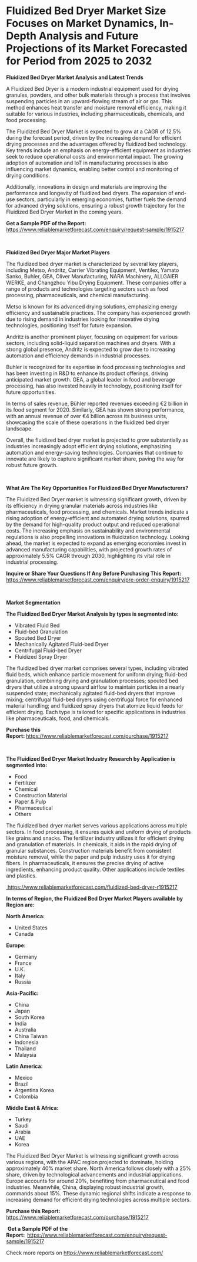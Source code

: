<p><h1>Fluidized Bed Dryer Market Size Focuses on Market Dynamics, In-Depth Analysis and Future Projections of its Market Forecasted for Period from 2025 to 2032</h1></p><p><strong>Fluidized Bed Dryer Market Analysis and Latest Trends</strong></p>
<p><p>A Fluidized Bed Dryer is a modern industrial equipment used for drying granules, powders, and other bulk materials through a process that involves suspending particles in an upward-flowing stream of air or gas. This method enhances heat transfer and moisture removal efficiency, making it suitable for various industries, including pharmaceuticals, chemicals, and food processing.</p><p>The Fluidized Bed Dryer Market is expected to grow at a CAGR of 12.5% during the forecast period, driven by the increasing demand for efficient drying processes and the advantages offered by fluidized bed technology. Key trends include an emphasis on energy-efficient equipment as industries seek to reduce operational costs and environmental impact. The growing adoption of automation and IoT in manufacturing processes is also influencing market dynamics, enabling better control and monitoring of drying conditions.</p><p>Additionally, innovations in design and materials are improving the performance and longevity of fluidized bed dryers. The expansion of end-use sectors, particularly in emerging economies, further fuels the demand for advanced drying solutions, ensuring a robust growth trajectory for the Fluidized Bed Dryer Market in the coming years.</p></p>
<p><strong>Get a Sample PDF of the Report:&nbsp;</strong> <a href="https://www.reliablemarketforecast.com/enquiry/request-sample/1915217?utm_campaign=2993&utm_medium=2&utm_source=Github&utm_content=ia&utm_term=10042025&utm_id=fluidized-bed-dryer">https://www.reliablemarketforecast.com/enquiry/request-sample/1915217</a></p>
<p>&nbsp;</p>
<p><strong>Fluidized Bed Dryer Major Market Players</strong></p>
<p><p>The fluidized bed dryer market is characterized by several key players, including Metso, Andritz, Carrier Vibrating Equipment, Ventilex, Yamato Sanko, Buhler, GEA, Oliver Manufacturing, NARA Machinery, ALLGAIER WERKE, and Changzhou Yibu Drying Equipment. These companies offer a range of products and technologies targeting sectors such as food processing, pharmaceuticals, and chemical manufacturing.</p><p>Metso is known for its advanced drying solutions, emphasizing energy efficiency and sustainable practices. The company has experienced growth due to rising demand in industries looking for innovative drying technologies, positioning itself for future expansion.</p><p>Andritz is another prominent player, focusing on equipment for various sectors, including solid-liquid separation machines and dryers. With a strong global presence, Andritz is expected to grow due to increasing automation and efficiency demands in industrial processes.</p><p>Buhler is recognized for its expertise in food processing technologies and has been investing in R&D to enhance its product offerings, driving anticipated market growth. GEA, a global leader in food and beverage processing, has also invested heavily in technology, positioning itself for future opportunities.</p><p>In terms of sales revenue, Bühler reported revenues exceeding €2 billion in its food segment for 2020. Similarly, GEA has shown strong performance, with an annual revenue of over €4 billion across its business units, showcasing the scale of these operations in the fluidized bed dryer landscape.</p><p>Overall, the fluidized bed dryer market is projected to grow substantially as industries increasingly adopt efficient drying solutions, emphasizing automation and energy-saving technologies. Companies that continue to innovate are likely to capture significant market share, paving the way for robust future growth.</p></p>
<p>&nbsp;</p>
<p><strong>What Are The Key Opportunities For Fluidized Bed Dryer Manufacturers?</strong></p>
<p><p>The Fluidized Bed Dryer market is witnessing significant growth, driven by its efficiency in drying granular materials across industries like pharmaceuticals, food processing, and chemicals. Market trends indicate a rising adoption of energy-efficient and automated drying solutions, spurred by the demand for high-quality product output and reduced operational costs. The increasing emphasis on sustainability and environmental regulations is also propelling innovations in fluidization technology. Looking ahead, the market is expected to expand as emerging economies invest in advanced manufacturing capabilities, with projected growth rates of approximately 5.5% CAGR through 2030, highlighting its vital role in industrial processing.</p></p>
<p><strong>Inquire or Share Your Questions If Any Before Purchasing This Report:</strong> <a href="https://www.reliablemarketforecast.com/enquiry/pre-order-enquiry/1915217?utm_campaign=2993&utm_medium=2&utm_source=Github&utm_content=ia&utm_term=10042025&utm_id=fluidized-bed-dryer">https://www.reliablemarketforecast.com/enquiry/pre-order-enquiry/1915217</a></p>
<p>&nbsp;</p>
<p><strong>Market Segmentation</strong></p>
<p><strong>The Fluidized Bed Dryer Market Analysis by types is segmented into:</strong></p>
<p><ul><li>Vibrated Fluid Bed</li><li>Fluid-bed Granulation</li><li>Spouted Bed Dryer</li><li>Mechanically Agitated Fluid-bed Dryer</li><li>Centrifugal Fluid-bed Dryer</li><li>Fluidized Spray Dryer</li></ul></p>
<p><p>The fluidized bed dryer market comprises several types, including vibrated fluid beds, which enhance particle movement for uniform drying; fluid-bed granulation, combining drying and granulation processes; spouted bed dryers that utilize a strong upward airflow to maintain particles in a nearly suspended state; mechanically agitated fluid-bed dryers that improve mixing; centrifugal fluid-bed dryers using centrifugal force for enhanced material handling; and fluidized spray dryers that atomize liquid feeds for efficient drying. Each type is tailored for specific applications in industries like pharmaceuticals, food, and chemicals.</p></p>
<p><strong>Purchase this Report:&nbsp;</strong><a href="https://www.reliablemarketforecast.com/purchase/1915217?utm_campaign=2993&utm_medium=2&utm_source=Github&utm_content=ia&utm_term=10042025&utm_id=fluidized-bed-dryer">https://www.reliablemarketforecast.com/purchase/1915217</a></p>
<p>&nbsp;</p>
<p><strong>The Fluidized Bed Dryer Market Industry Research by Application is segmented into:</strong></p>
<p><ul><li>Food</li><li>Fertilizer</li><li>Chemical</li><li>Construction Material</li><li>Paper & Pulp</li><li>Pharmaceutical</li><li>Others</li></ul></p>
<p><p>The fluidized bed dryer market serves various applications across multiple sectors. In food processing, it ensures quick and uniform drying of products like grains and snacks. The fertilizer industry utilizes it for efficient drying and granulation of materials. In chemicals, it aids in the rapid drying of granular substances. Construction materials benefit from consistent moisture removal, while the paper and pulp industry uses it for drying fibers. In pharmaceuticals, it ensures the precise drying of active ingredients, enhancing product quality. Other applications include textiles and plastics.</p></p>
<p><a href="https://www.reliablemarketforecast.com/fluidized-bed-dryer-r1915217?utm_campaign=2993&utm_medium=2&utm_source=Github&utm_content=ia&utm_term=10042025&utm_id=fluidized-bed-dryer">&nbsp;https://www.reliablemarketforecast.com/fluidized-bed-dryer-r1915217</a></p>
<p><strong>In terms of Region, the Fluidized Bed Dryer Market Players available by Region are:</strong></p>
<p>
    <p> <strong> North America: </strong>
        <ul>
            <li>United States</li>
            <li>Canada</li>
        </ul>
        </p> 
    <p> <strong> Europe: </strong>
        <ul>
            <li>Germany</li>
            <li>France</li>
            <li>U.K.</li>
            <li>Italy</li>
            <li>Russia</li>
        </ul>
        </p> 
    <p> <strong> Asia-Pacific: </strong>
        <ul>
            <li>China</li>
            <li>Japan</li>
            <li>South Korea</li>
            <li>India</li>
            <li>Australia</li>
            <li>China Taiwan</li>
            <li>Indonesia</li>
            <li>Thailand</li>
            <li>Malaysia</li>
        </ul>
        </p> 
    <p> <strong> Latin America: </strong>
        <ul>
            <li>Mexico</li>
            <li>Brazil</li>
            <li>Argentina Korea</li>
            <li>Colombia</li>
        </ul>
        </p> 
    <p> <strong> Middle East & Africa: </strong>
        <ul>
            <li>Turkey</li>
            <li>Saudi</li>
            <li>Arabia</li>
            <li>UAE</li>
            <li>Korea</li>
        </ul>
    </p>
    </p>
<p><p>The Fluidized Bed Dryer Market is witnessing significant growth across various regions, with the APAC region projected to dominate, holding approximately 40% market share. North America follows closely with a 25% share, driven by technological advancements and industrial applications. Europe accounts for around 20%, benefiting from pharmaceutical and food industries. Meanwhile, China, displaying robust industrial growth, commands about 15%. These dynamic regional shifts indicate a response to increasing demand for efficient drying technologies across multiple sectors.</p></p>
<p><strong>Purchase this Report: </strong><a href="https://www.reliablemarketforecast.com/purchase/1915217?utm_campaign=2993&utm_medium=2&utm_source=Github&utm_content=ia&utm_term=10042025&utm_id=fluidized-bed-dryer">https://www.reliablemarketforecast.com/purchase/1915217</a></p>
<p>&nbsp;<strong>Get a Sample PDF of the Report:&nbsp;&nbsp;</strong><a href="https://www.reliablemarketforecast.com/enquiry/request-sample/1915217?utm_campaign=2993&utm_medium=2&utm_source=Github&utm_content=ia&utm_term=10042025&utm_id=fluidized-bed-dryer">https://www.reliablemarketforecast.com/enquiry/request-sample/1915217</a></p>
<p><strong></strong></p>
<p>Check more reports on <a href="https://www.reliablemarketforecast.com/?utm_campaign=2993&utm_medium=2&utm_source=Github&utm_content=ia&utm_term=10042025&utm_id=fluidized-bed-dryer">https://www.reliablemarketforecast.com/</a></p>
